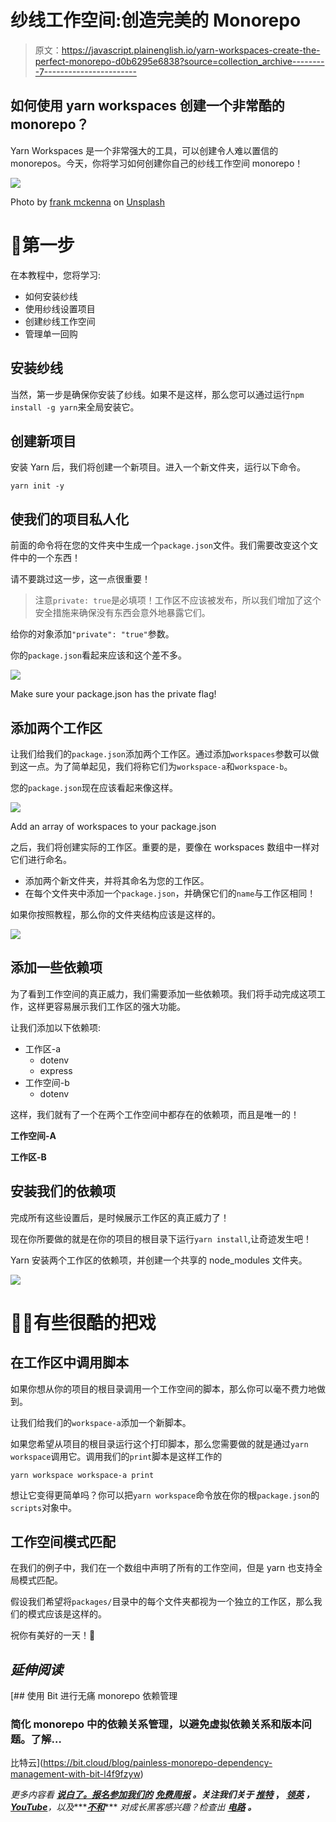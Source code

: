 # 纱线工作空间:创造完美的 Monorepo

> 原文：<https://javascript.plainenglish.io/yarn-workspaces-create-the-perfect-monorepo-d0b6295e6838?source=collection_archive---------7----------------------->

## 如何使用 yarn workspaces 创建一个非常酷的 monorepo？

Yarn Workspaces 是一个非常强大的工具，可以创建令人难以置信的 monorepos。今天，你将学习如何创建你自己的纱线工作空间 monorepo！

![](img/0f3676b18b2fd0f23584ea4dd0f143e7.png)

Photo by [frank mckenna](https://unsplash.com/@frankiefoto?utm_source=medium&utm_medium=referral) on [Unsplash](https://unsplash.com?utm_source=medium&utm_medium=referral)

# 🐣第一步

在本教程中，您将学习:

*   如何安装纱线
*   使用纱线设置项目
*   创建纱线工作空间
*   管理单一回购

## 安装纱线

当然，第一步是确保你安装了纱线。如果不是这样，那么您可以通过运行`npm install -g yarn`来全局安装它。

## 创建新项目

安装 Yarn 后，我们将创建一个新项目。进入一个新文件夹，运行以下命令。

```
yarn init -y
```

## 使我们的项目私人化

前面的命令将在您的文件夹中生成一个`package.json`文件。我们需要改变这个文件中的一个东西！

请不要跳过这一步，这一点很重要！

> 注意`private: true`是必填项！工作区不应该被发布，所以我们增加了这个安全措施来确保没有东西会意外地暴露它们。

给你的对象添加`"private": "true"`参数。

你的`package.json`看起来应该和这个差不多。

![](img/c8e90d0c0f2a55fbb3adbb98395a4844.png)

Make sure your package.json has the private flag!

## 添加两个工作区

让我们给我们的`package.json`添加两个工作区。通过添加`workspaces`参数可以做到这一点。为了简单起见，我们将称它们为`workspace-a`和`workspace-b`。

您的`package.json`现在应该看起来像这样。

![](img/742dfa2ec9484cc28f073a4679ef55ec.png)

Add an array of workspaces to your package.json

之后，我们将创建实际的工作区。重要的是，要像在 workspaces 数组中一样对它们进行命名。

*   添加两个新文件夹，并将其命名为您的工作区。
*   在每个文件夹中添加一个`package.json`，并确保它们的`name`与工作区相同！

如果你按照教程，那么你的文件夹结构应该是这样的。

![](img/66a4a49fcb9a45304b39626ca4bde08d.png)

## 添加一些依赖项

为了看到工作空间的真正威力，我们需要添加一些依赖项。我们将手动完成这项工作，这样更容易展示我们工作区的强大功能。

让我们添加以下依赖项:

*   工作区-a
    - dotenv
    - express
*   工作空间-b
    - dotenv

这样，我们就有了一个在两个工作空间中都存在的依赖项，而且是唯一的！

**工作空间-A**

**工作区-B**

## 安装我们的依赖项

完成所有这些设置后，是时候展示工作区的真正威力了！

现在你所要做的就是在你的项目的根目录下运行`yarn install`,让奇迹发生吧！

Yarn 安装两个工作区的依赖项，并创建一个共享的 node_modules 文件夹。

![](img/2d94a0bced5213ffebdc39332573da98.png)

# 🦹‍♂️有些很酷的把戏

## 在工作区中调用脚本

如果你想从你的项目的根目录调用一个工作空间的脚本，那么你可以毫不费力地做到。

让我们给我们的`workspace-a`添加一个新脚本。

如果您希望从项目的根目录运行这个打印脚本，那么您需要做的就是通过`yarn workspace`调用它。调用我们的`print`脚本是这样工作的

```
yarn workspace workspace-a print
```

想让它变得更简单吗？你可以把`yarn workspace`命令放在你的根`package.json`的`scripts`对象中。

## 工作空间模式匹配

在我们的例子中，我们在一个数组中声明了所有的工作空间，但是 yarn 也支持全局模式匹配。

假设我们希望将`packages/`目录中的每个文件夹都视为一个独立的工作区，那么我们的模式应该是这样的。

祝你有美好的一天！💛

## *延伸阅读*

[](https://bit.cloud/blog/painless-monorepo-dependency-management-with-bit-l4f9fzyw) [## 使用 Bit 进行无痛 monorepo 依赖管理

### 简化 monorepo 中的依赖关系管理，以避免虚拟依赖关系和版本问题。了解…

比特云](https://bit.cloud/blog/painless-monorepo-dependency-management-with-bit-l4f9fzyw) 

*更多内容看* [***说白了。报名参加我们的***](https://plainenglish.io/) **[***免费周报***](http://newsletter.plainenglish.io/) *。关注我们关于* [***推特***](https://twitter.com/inPlainEngHQ) ， [***领英***](https://www.linkedin.com/company/inplainenglish/) ***，***[***YouTube***](https://www.youtube.com/channel/UCtipWUghju290NWcn8jhyAw)***，以及****[***不和***](https://discord.gg/GtDtUAvyhW)*** *对成长黑客感兴趣？检查出* [***电路***](https://circuit.ooo/) ***。***